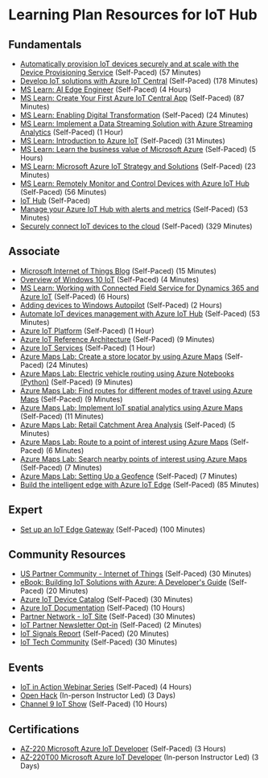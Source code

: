 # Learning Plan Resources for IoT Hub

## Fundamentals

* [Automatically provision IoT devices securely and at scale with the Device Provisioning Service](https://docs.microsoft.com/en-us/learn/modules/securely-provision-iot-devices-at-scale-with-device-provisioning-service/) (Self-Paced) (57 Minutes)
* [Develop IoT solutions with Azure IoT Central](https://docs.microsoft.com/en-us/learn/paths/develop-iot-solutions-with-azure-iot-central/) (Self-Paced) (178 Minutes)
* [MS Learn: AI Edge Engineer](https://docs.microsoft.com/en-us/learn/paths/ai-edge-engineer/) (Self-Paced) (4 Hours)
* [MS Learn: Create Your First Azure IoT Central App](https://docs.microsoft.com/en-us/learn/modules/create-your-first-iot-central-app/) (Self-Paced) (87 Minutes)
* [MS Learn: Enabling Digital Transformation](https://docs.microsoft.com/en-us/learn/modules/enable-digital-transformation/) (Self-Paced) (24 Minutes)
* [MS Learn: Implement a Data Streaming Solution with Azure Streaming Analytics](https://docs.microsoft.com/en-us/learn/paths/implement-data-streaming-with-asa/) (Self-Paced) (1 Hour)
* [MS Learn: Introduction to Azure IoT](https://docs.microsoft.com/en-us/learn/modules/introduction-iot/) (Self-Paced) (31 Minutes)
* [MS Learn: Learn the business value of Microsoft Azure](https://docs.microsoft.com/en-us/learn/paths/learn-business-value-of-azure/) (Self-Paced) (5 Hours)
* [MS Learn: Microsoft Azure IoT Strategy and Solutions](https://docs.microsoft.com/en-us/learn/modules/azure-iot-strategy-and-solutions/) (Self-Paced) (23 Minutes)
* [MS Learn: Remotely Monitor and Control Devices with Azure IoT Hub](https://docs.microsoft.com/en-us/learn/modules/remotely-monitor-devices-with-azure-iot-hub/) (Self-Paced) (56 Minutes)
* [IoT Hub](https://azure.microsoft.com/en-us/services/iot-hub/) (Self-Paced)
* [Manage your Azure IoT Hub with alerts and metrics](https://docs.microsoft.com/en-us/learn/modules/manage-azure-iot-hub-with-metrics-alerts/) (Self-Paced) (53 Minutes)
* [Securely connect IoT devices to the cloud](https://docs.microsoft.com/en-us/learn/paths/securely-connect-iot-devices/) (Self-Paced) (329 Minutes)

## Associate

* [Microsoft Internet of Things Blog](https://azure.microsoft.com/en-us/blog/topics/internet-of-things/) (Self-Paced) (15 Minutes)
* [Overview of Windows 10 IoT](https://docs.microsoft.com/en-us/windows/iot-core/windows-iot) (Self-Paced) (4 Minutes)
* [MS Learn: Working with Connected Field Service for Dynamics 365 and Azure IoT](https://docs.microsoft.com/en-us/learn/paths/working-with-connected-field-service-iot/) (Self-Paced) (6 Hours)
* [Adding devices to Windows Autopilot](https://docs.microsoft.com/en-us/windows/deployment/windows-autopilot/add-devices) (Self-Paced) (2 Hours)
* [Automate IoT devices management with Azure IoT Hub](https://docs.microsoft.com/en-us/learn/modules/automate-iot-devices-management-with-azure-iot-hub/) (Self-Paced) (53 Minutes)
* [Azure IoT Platform](https://azure.microsoft.com/en-us/overview/iot/) (Self-Paced) (1 Hour)
* [Azure IoT Reference Architecture](https://docs.microsoft.com/azure/architecture/reference-architectures/iot/index) (Self-Paced) (9 Minutes)
* [Azure IoT Services](https://azure.microsoft.com/en-us/services/#iot) (Self-Paced) (1 Hour)
* [Azure Maps Lab: Create a store locator by using Azure Maps](https://docs.microsoft.com/en-us/azure/azure-maps/tutorial-create-store-locator) (Self-Paced) (24 Minutes)
* [Azure Maps Lab: Electric vehicle routing using Azure Notebooks (Python)](https://docs.microsoft.com/en-us/azure/azure-maps/tutorial-ev-routing) (Self-Paced) (9 Minutes)
* [Azure Maps Lab: Find routes for different modes of travel using Azure Maps](https://docs.microsoft.com/en-us/azure/azure-maps/tutorial-prioritized-routes) (Self-Paced) (9 Minutes)
* [Azure Maps Lab: Implement IoT spatial analytics using Azure Maps](https://docs.microsoft.com/en-us/azure/azure-maps/tutorial-iot-hub-maps) (Self-Paced) (11 Minutes)
* [Azure Maps Lab: Retail Catchment Area Analysis](https://techcommunity.microsoft.com/t5/azure-maps/catchment-area-analysis-for-a-café-in-seattle-using-azure-maps/m-p/881096) (Self-Paced) (5 Minutes)
* [Azure Maps Lab: Route to a point of interest using Azure Maps](https://docs.microsoft.com/en-us/azure/azure-maps/tutorial-route-location) (Self-Paced) (6 Minutes)
* [Azure Maps Lab: Search nearby points of interest using Azure Maps](https://docs.microsoft.com/en-us/azure/azure-maps/tutorial-search-location) (Self-Paced) (7 Minutes)
* [Azure Maps Lab: Setting Up a Geofence](https://docs.microsoft.com/en-us/azure/azure-maps/tutorial-geofence) (Self-Paced) (7 Minutes)
* [Build the intelligent edge with Azure IoT Edge](https://docs.microsoft.com/en-us/learn/paths/build-intelligent-edge-with-azure-iot-edge/) (Self-Paced) (85 Minutes)

## Expert

* [Set up an IoT Edge Gateway](https://docs.microsoft.com/en-us/learn/modules/set-up-iot-edge-gateway/) (Self-Paced) (100 Minutes)

## Community Resources

* [US Partner Community - Internet of Things](https://aka.ms/OCP-IoT) (Self-Paced) (30 Minutes)
* [eBook: Building IoT Solutions with Azure: A Developer's Guide](https://azure.microsoft.com/en-us/resources/iot-developers-guide/) (Self-Paced) (20 Minutes)
* [Azure IoT Device Catalog](https://catalog.azureiotsolutions.com/alldevices) (Self-Paced) (30 Minutes)
* [Azure IoT Documentation](https://docs.microsoft.com/en-us/azure/iot-fundamentals/) (Self-Paced) (10 Hours)
* [Partner Network - IoT Site](https://partner.microsoft.com/en-US/solutions/azure/internet-of-things#simple-tab-content-1) (Self-Paced) (30 Minutes)
* [IoT Partner Newsletter Opt-in](https://aka.ms/iotnews-subscribe) (Self-Paced) (2 Minutes)
* [IoT Signals Report](https://azure.microsoft.com/en-us/iot/signals/) (Self-Paced) (20 Minutes)
* [IoT Tech Community](https://techcommunity.microsoft.com/t5/Internet-of-Things-IoT/ct-p/IoT) (Self-Paced) (30 Minutes)

## Events

* [IoT in Action Webinar Series](https://iotinactionwebinars.com/) (Self-Paced) (4 Hours)
* [Open Hack](https://openhack.microsoft.com/) (In-person Instructor Led) (3 Days)
* [Channel 9 IoT Show](http://aka.ms/IoTShow) (Self-Paced) (10 Hours)

## Certifications

* [AZ-220 Microsoft Azure IoT Developer](https://docs.microsoft.com/learn/certifications/exams/az-220) (Self-Paced) (3 Hours)
* [AZ-220T00 Microsoft Azure IoT Developer](https://docs.microsoft.com/en-us/learn/certifications/courses/az-220t00) (In-person Instructor Led) (3 Days)
